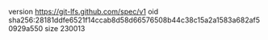 version https://git-lfs.github.com/spec/v1
oid sha256:28181ddfe6521f14ccab8d58d66576508b44c38c15a2a1583a682af50929a550
size 230013
